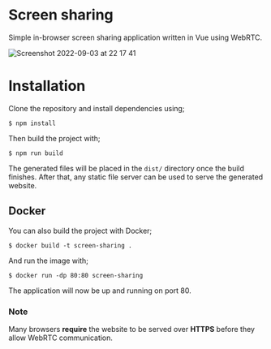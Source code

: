 # Screen sharing
Simple in-browser screen sharing application written in Vue using WebRTC.

![Screenshot 2022-09-03 at 22 17 41](https://user-images.githubusercontent.com/50334482/188288210-af8dcd8b-8e0c-4cb7-a77e-00ee138bac65.png)

# Installation
Clone the repository and install dependencies using;
```shell
$ npm install
```

Then build the project with;
```shell
$ npm run build
```

The generated files will be placed in the `dist/` directory once the build finishes. After that, any static
file server can be used to serve the generated website.

## Docker
You can also build the project with Docker;
```shell
$ docker build -t screen-sharing .
```

And run the image with;
```shell
$ docker run -dp 80:80 screen-sharing
```

The application will now be up and running on port 80.

### Note
Many browsers **require** the website to be served over **HTTPS** before they allow WebRTC communication.
